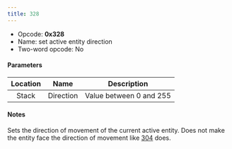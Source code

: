 ```yaml
---
title: 328
---
```


- Opcode: **0x328**
- Name: set active entity direction
- Two-word opcode: No

#### Parameters

| Location |   Name    |       Description       |
|:--------:|:---------:|:-----------------------:|
|  Stack   | Direction | Value between 0 and 255 |

#### Notes

Sets the direction of movement of the current active entity. Does not make the entity face the direction of movement like [304](304.md) does.

